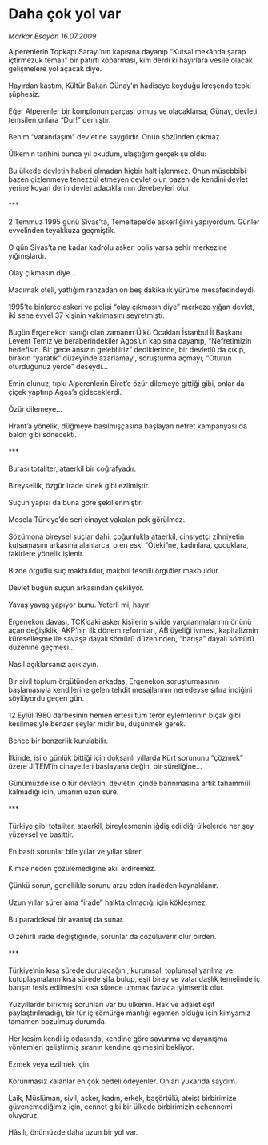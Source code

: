 # Daha çok yol var

*Markar Esayan 16.07.2009*

<div class="taraf_structure_2col_1zq">
<div class="margen_n">



 <p>Alperenlerin Topkapı Sarayı’nın kapısına dayanıp “Kutsal mekânda şarap içtirmezuk temalı” bir patırtı koparması, kim derdi ki hayırlara vesile olacak gelişmelere yol açacak diye. <br/><br/>Hayırdan kastım, Kültür Bakan Günay’ın hadiseye koyduğu kreşendo tepki şüphesiz. <br/><br/>Eğer Alperenler bir komplonun parçası olmuş ve olacaklarsa, Günay, devleti temsilen onlara “Dur!” demiştir. <br/><br/>Benim “vatandaşım” devletine saygılıdır. Onun sözünden çıkmaz. <br/><br/>Ülkemin tarihini bunca yıl okudum, ulaştığım gerçek şu oldu: <br/><br/>Bu ülkede devletin haberi olmadan hiçbir halt işlenmez. Onun müsebbibi bazen gizlenmeye tenezzül etmeyen devlet olur, bazen de kendini devlet yerine koyan derin devlet adacıklarının derebeyleri olur. <br/><br/>*** <br/><br/>2 Temmuz 1995 günü Sivas’ta, Temeltepe’de askerliğimi yapıyordum. Günler evvelinden teyakkuza geçmiştik. <br/><br/>O gün Sivas’ta ne kadar kadrolu asker, polis varsa şehir merkezine yığmışlardı. <br/><br/>Olay çıkmasın diye... <br/><br/>Madımak oteli, yattığım ranzadan on beş dakikalık yürüme mesafesindeydi. <br/><br/>1995’te binlerce askeri ve polisi “olay çıkmasın diye” merkeze yığan devlet, iki sene evvel 37 kişinin yakılmasını seyretmişti. <br/><br/>Bugün Ergenekon sanığı olan zamanın Ülkü Ocakları İstanbul İl Başkanı Levent Temiz ve beraberindekiler Agos’un kapısına dayanıp, “Nefretimizin hedefisin. Bir gece ansızın gelebiliriz” dediklerinde, bir devletlû da çıkıp, bırakın “yaratık” düzeyinde azarlamayı, soruşturma açmayı, “Oturun oturduğunuz yerde” deseydi... <br/><br/>Emin olunuz, tıpkı Alperenlerin Biret’e özür dilemeye gittiği gibi, onlar da çiçek yaptırıp Agos’a gideceklerdi. <br/><br/>Özür dilemeye... <br/><br/>Hrant’a yönelik, düğmeye basılmışçasına başlayan nefret kampanyası da balon gibi sönecekti. <br/><br/>*** <br/><br/>Burası totaliter, ataerkil bir coğrafyadır. <br/><br/>Bireysellik, özgür irade sinek gibi ezilmiştir. <br/><br/>Suçun yapısı da buna göre şekillenmiştir. <br/><br/>Mesela Türkiye’de seri cinayet vakaları pek görülmez. <br/><br/>Sözümona bireysel suçlar dahi, çoğunlukla ataerkil, cinsiyetçi zihniyetin kutsamasını arkasına alanlarca, o en eski “Öteki”ne, kadınlara, çocuklara, fakirlere yönelik işlenir. <br/><br/>Bizde örgütlü suç makbuldür, makbul tescilli örgütler makbuldür. <br/><br/>Devlet bugün suçun arkasından çekiliyor. <br/><br/>Yavaş yavaş yapıyor bunu. Yeterli mi, hayır! <br/><br/>Ergenekon davası, TCK’daki asker kişilerin sivilde yargılanmalarının önünü açan değişiklik, AKP’nin ilk dönem reformları, AB üyeliği ivmesi, kapitalizmin küreselleşme ile savaşa dayalı sömürü düzeninden, “barışa” dayalı sömürü düzenine geçmesi... <br/><br/>Nasıl açıklarsanız açıklayın. <br/><br/>Bir sivil toplum örgütünden arkadaş, Ergenekon soruşturmasının başlamasıyla kendilerine gelen tehdit mesajlarının neredeyse sıfıra indiğini söylüyordu geçen gün. <br/><br/>12 Eylül 1980 darbesinin hemen ertesi tüm terör eylemlerinin bıçak gibi kesilmesiyle benzer şeyler midir bu, düşünmek gerek. <br/><br/>Bence bir benzerlik kurulabilir. <br/><br/>İlkinde, işi o günlük bittiği için doksanlı yıllarda Kürt sorununu “çözmek” üzere JİTEM’in cinayetleri başlayana değin, bir süreliğine... <br/><br/>Günümüzde ise o tür devletin, devletin içinde barınmasına artık tahammül kalmadığı için, umarım uzun süre. <br/><br/>*** <br/><br/>Türkiye gibi totaliter, ataerkil, bireyleşmenin iğdiş edildiği ülkelerde her şey yüzeysel ve basittir. <br/><br/>En basit sorunlar bile yıllar ve yıllar sürer. <br/><br/>Kimse neden çözülemediğine akıl erdiremez. <br/><br/>Çünkü sorun, genellikle sorunu arzu eden iradeden kaynaklanır. <br/><br/>Uzun yıllar sürer ama “irade” halkta olmadığı için kökleşmez. <br/><br/>Bu paradoksal bir avantaj da sunar. <br/><br/>O zehirli irade değiştiğinde, sorunlar da çözülüverir olur birden. <br/><br/>*** <br/><br/>Türkiye’nin kısa sürede durulacağını, kurumsal, toplumsal yarılma ve kutuplaşmaların kısa sürede şifa bulup, eşit birey ve vatandaşlık temelinde iç barışın tesis edilmesini kısa sürede ummak fazlaca iyimserlik olur. <br/><br/>Yüzyıllardır birikmiş sorunları var bu ülkenin. Hak ve adalet eşit paylaştırılmadığı, bir tür iç sömürge mantığı egemen olduğu için kimyamız tamamen bozulmuş durumda. <br/><br/>Her kesim kendi iç odasında, kendine göre savunma ve dayanışma yöntemleri geliştirmiş sıranın kendine gelmesini bekliyor. <br/><br/>Ezmek veya ezilmek için. <br/><br/>Korunmasız kalanlar en çok bedeli ödeyenler. Onları yukarıda saydım. <br/><br/>Laik, Müslüman, sivil, asker, kadın, erkek, başörtülü, ateist birbirimize güvenemediğimiz için, cennet gibi bir ülkede birbirimizin cehennemi oluyoruz. <br/><br/>Hâsılı, önümüzde daha uzun bir yol var.</p>
<br/>
<br/>
<br/>



<br/>


<div id="taraf_not">
</div>

</div>


</div>
